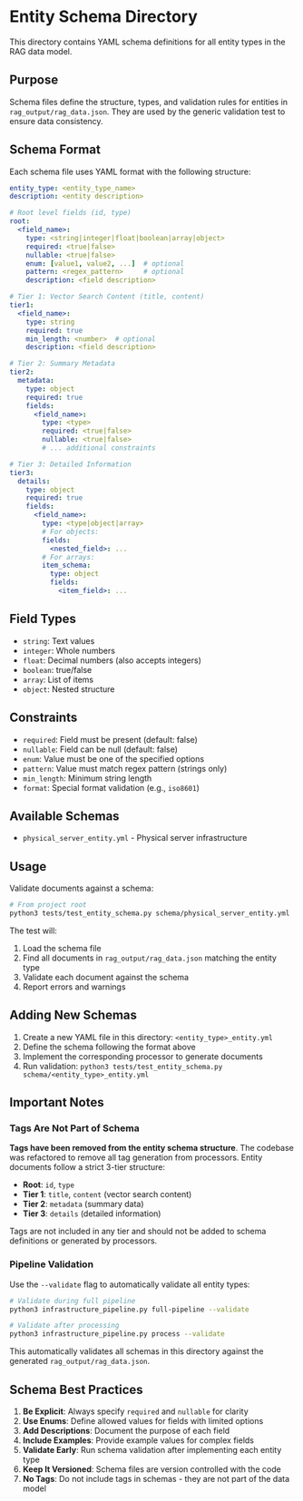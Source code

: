 # Entity Schema Directory

This directory contains YAML schema definitions for all entity types in the RAG data model.

## Purpose

Schema files define the structure, types, and validation rules for entities in `rag_output/rag_data.json`. They are used by the generic validation test to ensure data consistency.

## Schema Format

Each schema file uses YAML format with the following structure:

```yaml
entity_type: <entity_type_name>
description: <entity description>

# Root level fields (id, type)
root:
  <field_name>:
    type: <string|integer|float|boolean|array|object>
    required: <true|false>
    nullable: <true|false>
    enum: [value1, value2, ...]  # optional
    pattern: <regex_pattern>     # optional
    description: <field description>

# Tier 1: Vector Search Content (title, content)
tier1:
  <field_name>:
    type: string
    required: true
    min_length: <number>  # optional
    description: <field description>

# Tier 2: Summary Metadata
tier2:
  metadata:
    type: object
    required: true
    fields:
      <field_name>:
        type: <type>
        required: <true|false>
        nullable: <true|false>
        # ... additional constraints

# Tier 3: Detailed Information
tier3:
  details:
    type: object
    required: true
    fields:
      <field_name>:
        type: <type|object|array>
        # For objects:
        fields:
          <nested_field>: ...
        # For arrays:
        item_schema:
          type: object
          fields:
            <item_field>: ...
```

## Field Types

- `string`: Text values
- `integer`: Whole numbers
- `float`: Decimal numbers (also accepts integers)
- `boolean`: true/false
- `array`: List of items
- `object`: Nested structure

## Constraints

- `required`: Field must be present (default: false)
- `nullable`: Field can be null (default: false)
- `enum`: Value must be one of the specified options
- `pattern`: Value must match regex pattern (strings only)
- `min_length`: Minimum string length
- `format`: Special format validation (e.g., `iso8601`)

## Available Schemas

- `physical_server_entity.yml` - Physical server infrastructure

## Usage

Validate documents against a schema:

```bash
# From project root
python3 tests/test_entity_schema.py schema/physical_server_entity.yml
```

The test will:
1. Load the schema file
2. Find all documents in `rag_output/rag_data.json` matching the entity type
3. Validate each document against the schema
4. Report errors and warnings

## Adding New Schemas

1. Create a new YAML file in this directory: `<entity_type>_entity.yml`
2. Define the schema following the format above
3. Implement the corresponding processor to generate documents
4. Run validation: `python3 tests/test_entity_schema.py schema/<entity_type>_entity.yml`

## Important Notes

### Tags Are Not Part of Schema

**Tags have been removed from the entity schema structure**. The codebase was refactored to remove all tag generation from processors. Entity documents follow a strict 3-tier structure:

- **Root**: `id`, `type`
- **Tier 1**: `title`, `content` (vector search content)
- **Tier 2**: `metadata` (summary data)
- **Tier 3**: `details` (detailed information)

Tags are not included in any tier and should not be added to schema definitions or generated by processors.

### Pipeline Validation

Use the `--validate` flag to automatically validate all entity types:

```bash
# Validate during full pipeline
python3 infrastructure_pipeline.py full-pipeline --validate

# Validate after processing
python3 infrastructure_pipeline.py process --validate
```

This automatically validates all schemas in this directory against the generated `rag_output/rag_data.json`.

## Schema Best Practices

1. **Be Explicit**: Always specify `required` and `nullable` for clarity
2. **Use Enums**: Define allowed values for fields with limited options
3. **Add Descriptions**: Document the purpose of each field
4. **Include Examples**: Provide example values for complex fields
5. **Validate Early**: Run schema validation after implementing each entity type
6. **Keep It Versioned**: Schema files are version controlled with the code
7. **No Tags**: Do not include tags in schemas - they are not part of the data model

